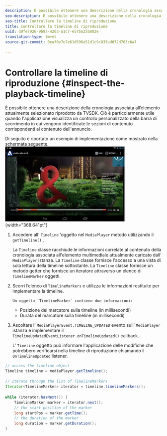 ```yaml
---
description: È possibile ottenere una descrizione della cronologia associata all’elemento attualmente selezionato riprodotto da TVSDK. Ciò è particolarmente utile quando l'applicazione visualizza un controllo personalizzato della barra di scorrimento in cui vengono identificate le sezioni di contenuto corrispondenti al contenuto dell'annuncio.
seo-description: È possibile ottenere una descrizione della cronologia associata all’elemento attualmente selezionato riprodotto da TVSDK. Ciò è particolarmente utile quando l'applicazione visualizza un controllo personalizzato della barra di scorrimento in cui vengono identificate le sezioni di contenuto corrispondenti al contenuto dell'annuncio.
seo-title: Controllare la timeline di riproduzione
title: Controllare la timeline di riproduzione
uuid: d0fe7926-9b9a-4203-a1c7-e57ba25b882e
translation-type: tm+mt
source-git-commit: 0eaf0e7e7e61d596a51d1c9c837ad072d703c6a7

---
```



# Controllare la timeline di riproduzione {#inspect-the-playback-timeline}

È possibile ottenere una descrizione della cronologia associata all’elemento attualmente selezionato riprodotto da TVSDK. Ciò è particolarmente utile quando l&#39;applicazione visualizza un controllo personalizzato della barra di scorrimento in cui vengono identificate le sezioni di contenuto corrispondenti al contenuto dell&#39;annuncio.

Di seguito è riportato un esempio di implementazione come mostrato nella schermata seguente.  ![](assets/inspect-playback.jpg){width=&quot;368.641pt&quot;}

1. Accedere all&#39; `Timeline` &#39;oggetto nel `MediaPlayer` metodo utilizzando il `getTimeline()` .

   La `Timeline` classe racchiude le informazioni correlate al contenuto della cronologia associata all&#39;elemento multimediale attualmente caricato dall&#39; `MediaPlayer` istanza. La `Timeline` classe fornisce l&#39;accesso a una vista di sola lettura della timeline sottostante. La `Timeline` classe fornisce un metodo getter che fornisce un iteratore attraverso un elenco di `TimelineMarker` oggetti.

1. Scorri l’elenco di `TimelineMarkers` e utilizza le informazioni restituite per implementare la timeline.

       Un oggetto `TimelineMarker` contiene due informazioni:
   
   * Posizione del marcatore sulla timeline (in millisecondi)
   * Durata del marcatore sulla timeline (in millisecondi)

1. Ascoltare l’ `MediaPlayerEvent.TIMELINE_UPDATED` evento sull’ `MediaPlayer` istanza e implementare il `TimelineUpdatedEventListener.onTimelineUpdated()` callback.

   L&#39; `Timeline` oggetto può informare l&#39;applicazione delle modifiche che potrebbero verificarsi nella timeline di riproduzione chiamando il `OnTimelineUpdated` listener.

```java
// access the timeline object 
Timeline timeline = mediaPlayer.getTimeline(); 
 
// Iterate through the list of TimelineMarkers 
Iterator<TimelineMarker> iterator = timeline.timelineMarkers(); 
 
while (iterator.hasNext()) { 
    TimelineMarker marker = iterator.next(); 
    // the start position of the marker 
    long startPos = marker.getTime(); 
    // the duration of the marker 
    long duration = marker.getDuration(); 
}
```
